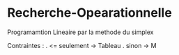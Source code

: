 # Recherche-Opearationnelle
Programamtion Lineaire par la methode du simplex

Contraintes :
	. <= seulement -> Tableau
 	. sinon -> M
